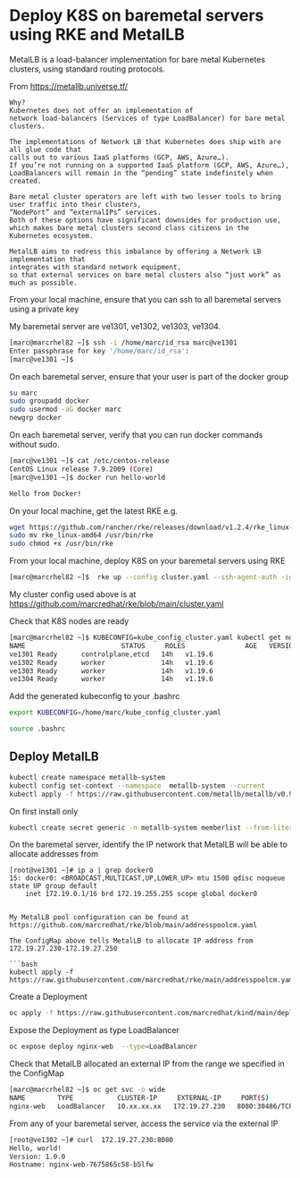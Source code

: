 # Deploy K8S on baremetal servers using RKE and MetalLB


MetalLB is a load-balancer implementation for bare metal Kubernetes clusters, using standard routing protocols.

From https://metallb.universe.tf/

```text
Why?
Kubernetes does not offer an implementation of 
network load-balancers (Services of type LoadBalancer) for bare metal clusters. 

The implementations of Network LB that Kubernetes does ship with are all glue code that 
calls out to various IaaS platforms (GCP, AWS, Azure…). 
If you’re not running on a supported IaaS platform (GCP, AWS, Azure…), 
LoadBalancers will remain in the “pending” state indefinitely when created.

Bare metal cluster operators are left with two lesser tools to bring user traffic into their clusters, 
“NodePort” and “externalIPs” services. 
Both of these options have significant downsides for production use, 
which makes bare metal clusters second class citizens in the Kubernetes ecosystem.

MetalLB aims to redress this imbalance by offering a Network LB implementation that 
integrates with standard network equipment, 
so that external services on bare metal clusters also “just work” as much as possible.
```

From your local machine, ensure that you can ssh to all baremetal servers using a private key

My baremetal server are ve1301, ve1302, ve1303, ve1304.

```bash
[marc@marcrhel82 ~]$ ssh -i /home/marc/id_rsa marc@ve1301
Enter passphrase for key '/home/marc/id_rsa':
[marc@ve1301 ~]$
```

On each baremetal server, ensure that your user is part of the docker group

```bash
su marc
sudo groupadd docker
sudo usermod -aG docker marc
newgrp docker
```

On each baremetal server, verify that you can run docker commands without sudo.

```bash
[marc@ve1301 ~]$ cat /etc/centos-release
CentOS Linux release 7.9.2009 (Core)
[marc@ve1301 ~]$ docker run hello-world

Hello from Docker!
```


On your local machine, get the latest RKE e.g.

```bash
wget https://github.com/rancher/rke/releases/download/v1.2.4/rke_linux-amd64
sudo mv rke_linux-amd64 /usr/bin/rke
sudo chmod +x /usr/bin/rke
```

From your local machine, deploy K8S on your baremetal servers using RKE

```bash
[marc@marcrhel82 ~]$  rke up --config cluster.yaml --ssh-agent-auth -ignore-docker-version
```

My cluster config used above is at https://github.com/marcredhat/rke/blob/main/cluster.yaml


Check that K8S nodes are ready

```bash
[marc@marcrhel82 ~]$ KUBECONFIG=kube_config_cluster.yaml kubectl get nodes
NAME                        STATUS     ROLES               AGE   VERSION
ve1301 Ready      controlplane,etcd   14h   v1.19.6
ve1302 Ready      worker              14h   v1.19.6
ve1303 Ready      worker              14h   v1.19.6
ve1304 Ready      worker              14h   v1.19.6
```

Add the generated kubeconfig to your .bashrc

```bash
export KUBECONFIG=/home/marc/kube_config_cluster.yaml
```

```bash
source .bashrc
```

## Deploy MetalLB

```bash
kubectl create namespace metallb-system
kubectl config set-context --namespace  metallb-system --current
kubectl apply -f https://raw.githubusercontent.com/metallb/metallb/v0.9.5/manifests/metallb.yaml
```

On first install only

```bash
kubectl create secret generic -n metallb-system memberlist --from-literal=secretkey="$(openssl rand -base64 128)"
```

On the baremetal server, identify the IP network that MetalLB will be able to allocate addresses from 

```
[root@ve1301 ~]# ip a | grep docker0
15: docker0: <BROADCAST,MULTICAST,UP,LOWER_UP> mtu 1500 qdisc noqueue state UP group default
    inet 172.19.0.1/16 brd 172.19.255.255 scope global docker0


My MetalLB pool configuration can be found at https://github.com/marcredhat/rke/blob/main/addresspoolcm.yaml

The ConfigMap above tells MetalLB to allocate IP address from 172.19.27.230-172.19.27.250

```bash    
kubectl apply -f https://raw.githubusercontent.com/marcredhat/rke/main/addresspoolcm.yaml
```


Create a Deployment

```bash
oc apply -f https://raw.githubusercontent.com/marcredhat/kind/main/deploy.yaml
```

Expose the Deployment as type LoadBalancer

```bash
oc expose deploy nginx-web  --type=LoadBalancer
```

Check that MetalLB allocated an external IP from the range we specified in the ConfigMap

```bash
[marc@marcrhel82 ~]$ oc get svc -o wide
NAME        TYPE           CLUSTER-IP     EXTERNAL-IP     PORT(S)          AGE   SELECTOR
nginx-web   LoadBalancer   10.xx.xx.xx   172.19.27.230   8080:30486/TCP   12h   app=nginx-web
```

From any of your baremetal server, access the service via the external IP

```bash
[root@ve1302 ~]# curl  172.19.27.230:8080
Hello, world!
Version: 1.0.0
Hostname: nginx-web-7675865c58-b5lfw
```



